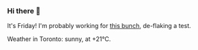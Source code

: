 ### Hi there :wave:

It's Friday! I'm probably working for [this bunch](https://github.com/kohofinancial), de-flaking a test.

Weather in Toronto: sunny, at +21°C.
